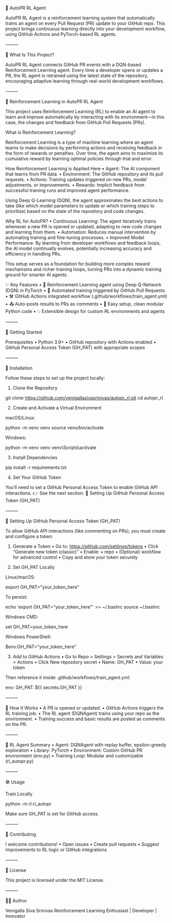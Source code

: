 🚀 AutoPR RL Agent

AutoPR RL Agent is a reinforcement learning system that automatically trains an agent on every Pull Request (PR) update to your GitHub repo. This project brings continuous learning directly into your development workflow, using GitHub Actions and PyTorch-based RL agents.

⸻

🧠 What Is This Project?

AutoPR RL Agent connects GitHub PR events with a DQN-based Reinforcement Learning agent. Every time a developer opens or updates a PR, the RL agent is retrained using the latest state of the repository, encouraging adaptive learning through real-world development workflows.

⸻

🧠 Reinforcement Learning in AutoPR RL Agent

This project uses Reinforcement Learning (RL) to enable an AI agent to learn and improve automatically by interacting with its environment—in this case, the changes and feedback from GitHub Pull Requests (PRs).

What is Reinforcement Learning?

Reinforcement Learning is a type of machine learning where an agent learns to make decisions by performing actions and receiving feedback in the form of rewards or penalties. Over time, the agent aims to maximize its cumulative reward by learning optimal policies through trial and error.

How Reinforcement Learning is Applied Here
	•	Agent: The AI component that learns from PR data.
	•	Environment: The GitHub repository and its pull requests.
	•	Actions: Training updates triggered on new PRs, model adjustments, or improvements.
	•	Rewards: Implicit feedback from successful training runs and improved agent performance.

Using Deep Q-Learning (DQN), the agent approximates the best actions to take (like which model parameters to update or which training steps to prioritize) based on the state of the repository and code changes.

Why RL for AutoPR?
	•	Continuous Learning: The agent iteratively trains whenever a new PR is opened or updated, adapting to new code changes and learning from them.
	•	Automation: Reduces manual intervention by automating training and fine-tuning processes.
	•	Improved Model Performance: By learning from developer workflows and feedback loops, the AI model continually evolves, potentially increasing accuracy and efficiency in handling PRs.

This setup serves as a foundation for building more complex reward mechanisms and richer training loops, turning PRs into a dynamic training ground for smarter AI agents.

✨ Key Features
	•	🎯 Reinforcement Learning agent using Deep Q-Network (DQN) in PyTorch
	•	🔁 Automated training triggered by GitHub Pull Requests
	•	🛠️ GitHub Actions integrated workflow (.github/workflows/train_agent.yml)
	•	📤 Auto-posts results to PRs as comments
	•	🔧 Easy setup, clean modular Python code
	•	💡 Extensible design for custom RL environments and agents

⸻

🚀 Getting Started

Prerequisites
	•	Python 3.9+
	•	GitHub repository with Actions enabled
	•	GitHub Personal Access Token (GH_PAT) with appropriate scopes

⸻

🔧 Installation

Follow these steps to set up the project locally:

1. Clone the Repository

git clone https://github.com/venigallasivasrinivas/autopr_rl.git
cd autopr_rl

2. Create and Activate a Virtual Environment

macOS/Linux:

python -m venv venv
source venv/bin/activate

Windows:

python -m venv venv
venv\Scripts\activate

3. Install Dependencies

pip install -r requirements.txt

4. Set Your GitHub Token

You’ll need to set a GitHub Personal Access Token to enable GitHub API interactions.
👉 See the next section: 🔐 Setting Up GitHub Personal Access Token (GH_PAT)

⸻

🔐 Setting Up GitHub Personal Access Token (GH_PAT)

To allow GitHub API interactions (like commenting on PRs), you must create and configure a token:

1. Generate a Token
	•	Go to: https://github.com/settings/tokens
	•	Click “Generate new token (classic)”
	•	Enable:
	•	repo
	•	(Optional) workflow for advanced control
	•	Copy and store your token securely

2. Set GH_PAT Locally

Linux/macOS:

export GH_PAT="your_token_here"

To persist:

echo 'export GH_PAT="your_token_here"' >> ~/.bashrc
source ~/.bashrc

Windows CMD:

set GH_PAT=your_token_here

Windows PowerShell:

$env:GH_PAT="your_token_here"

3. Add to GitHub Actions
	•	Go to Repo > Settings > Secrets and Variables > Actions
	•	Click New repository secret
	•	Name: GH_PAT
	•	Value: your token

Then reference it inside .github/workflows/train_agent.yml:

env:
  GH_PAT: ${{ secrets.GH_PAT }}


⸻

🧪 How It Works
	•	A PR is opened or updated.
	•	GitHub Actions triggers the RL training job.
	•	The RL agent (DQNAgent) trains using your repo as the environment.
	•	Training success and basic results are posted as comments on the PR.

⸻

🧠 RL Agent Summary
	•	Agent: DQNAgent with replay buffer, epsilon-greedy exploration
	•	Library: PyTorch
	•	Environment: Custom GitHub PR environment (env.py)
	•	Training Loop: Modular and customizable (rl_autopr.py)

⸻

🛠 Usage

Train Locally

python -m rl.rl_autopr

Make sure GH_PAT is set for GitHub access.

⸻

🤝 Contributing

I welcome contributions!
	•	Open issues
	•	Create pull requests
	•	Suggest improvements to RL logic or GitHub integrations

⸻

📜 License

This project is licensed under the MIT License.

⸻

👨‍💻 Author

Venigalla Siva Srinivas
Reinforcement Learning Enthusiast | Developer | Innovator
